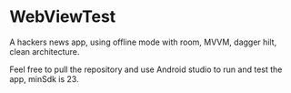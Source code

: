 # WebViewTest
A hackers news app, using offline mode with room, MVVM, dagger hilt, clean architecture.

Feel free to pull the repository and use Android studio to run and test the app, minSdk is 23.
